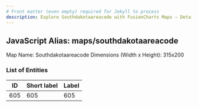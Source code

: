 ```yaml
---
# Front matter (even empty) required for Jekyll to process
description: Explore Southdakotaareacode with FusionCharts Maps – Detailed features for seamless integration. Try now & enhance your data visualization today! 
---
```


## JavaScript Alias: maps/southdakotaareacode

Map Name: Southdakotaareacode
Dimensions (Width x Height): 315x200





### List of Entities

ID | Short label | Label
---|---|---|
605|605|605

